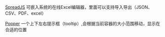 [SpreadJS](https://www.grapecity.com.cn/developer/spreadjs) 可嵌入系统的在线Excel编辑器，里面可以支持导入导出（JSON、CSV、PDF、excel）

[Popper](https://popper.js.org/) 一个上下左右提示框（tooltip）,会根据当前容器的大小范围移动，显示在合适的位置

